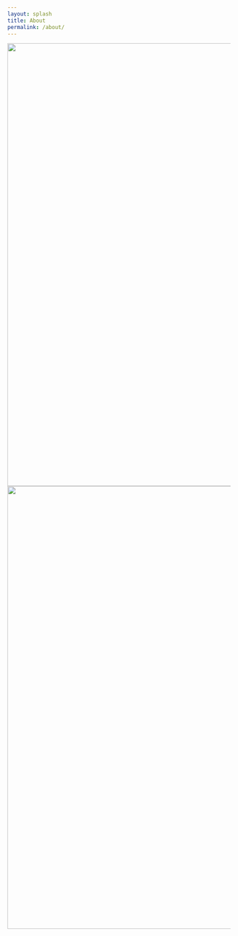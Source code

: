 ```yaml
---
layout: splash
title: About
permalink: /about/
---
```


<img src="{{ site.url }}{{ site.baseurl }}/assets/images/company.png" alt="" width='1000' height='1000'/>  
  
<img src="{{ site.url }}{{ site.baseurl }}/assets/images/history.png" alt="" width='1000' height='1000'/>

